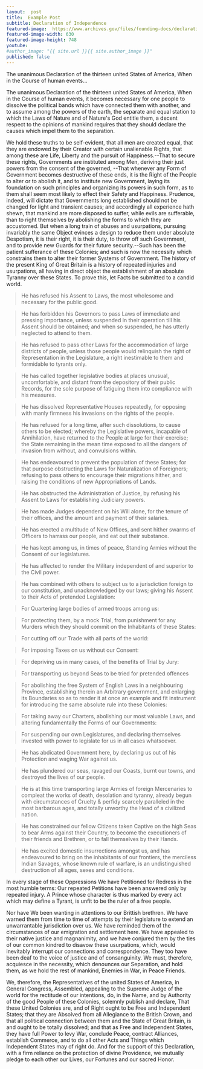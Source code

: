 ```yaml
---
layout:  post
title:  Example Post
subtitle: Declaration of Independence
featured-image:  https://www.archives.gov/files/founding-docs/declaration-of-independence-front-630.jpg
featured-image-width: 630
featured-image-height: 748
youtube:
#author_image: "{{ site.url }}{{ site.author_image }}"
published: false
---
```


<amp-img width="{{page.featured-image-width}}" height="{{page.featured-image-height}}" layout="responsive" src="{{page.featured-image}}"></amp-img>

The unanimous Declaration of the thirteen united States of America, When in the Course of human events...

<!--excerpt-->

The unanimous Declaration of the thirteen united States of America, When in the Course of human events, it becomes necessary for one people to dissolve the political bands which have connected them with another, and to assume among the powers of the earth, the separate and equal station to which the Laws of Nature and of Nature's God entitle them, a decent respect to the opinions of mankind requires that they should declare the causes which impel them to the separation.

We hold these truths to be self-evident, that all men are created equal, that they are endowed by their Creator with certain unalienable Rights, that among these are Life, Liberty and the pursuit of Happiness.--That to secure these rights, Governments are instituted among Men, deriving their just powers from the consent of the governed, --That whenever any Form of Government becomes destructive of these ends, it is the Right of the People to alter or to abolish it, and to institute new Government, laying its foundation on such principles and organizing its powers in such form, as to them shall seem most likely to effect their Safety and Happiness. Prudence, indeed, will dictate that Governments long established should not be changed for light and transient causes; and accordingly all experience hath shewn, that mankind are more disposed to suffer, while evils are sufferable, than to right themselves by abolishing the forms to which they are accustomed. But when a long train of abuses and usurpations, pursuing invariably the same Object evinces a design to reduce them under absolute Despotism, it is their right, it is their duty, to throw off such Government, and to provide new Guards for their future security.--Such has been the patient sufferance of these Colonies; and such is now the necessity which constrains them to alter their former Systems of Government. The history of the present King of Great Britain is a history of repeated injuries and usurpations, all having in direct object the establishment of an absolute Tyranny over these States. To prove this, let Facts be submitted to a candid world.

<amp-img width="630" height="748" layout="responsive" src="{{page.featured-image}}"></amp-img>

> He has refused his Assent to Laws, the most wholesome and necessary for the public good.

> He has forbidden his Governors to pass Laws of immediate and pressing importance, unless suspended in their operation till his Assent should be obtained; and when so suspended, he has utterly neglected to attend to them.

> He has refused to pass other Laws for the accommodation of large districts of people, unless those people would relinquish the right of Representation in the Legislature, a right inestimable to them and formidable to tyrants only.

> He has called together legislative bodies at places unusual, uncomfortable, and distant from the depository of their public Records, for the sole purpose of fatiguing them into compliance with his measures.

> He has dissolved Representative Houses repeatedly, for opposing with manly firmness his invasions on the rights of the people.

> He has refused for a long time, after such dissolutions, to cause others to be elected; whereby the Legislative powers, incapable of Annihilation, have returned to the People at large for their exercise; the State remaining in the mean time exposed to all the dangers of invasion from without, and convulsions within.

> He has endeavoured to prevent the population of these States; for that purpose obstructing the Laws for Naturalization of Foreigners; refusing to pass others to encourage their migrations hither, and raising the conditions of new Appropriations of Lands.

> He has obstructed the Administration of Justice, by refusing his Assent to Laws for establishing Judiciary powers.

> He has made Judges dependent on his Will alone, for the tenure of their offices, and the amount and payment of their salaries.

> He has erected a multitude of New Offices, and sent hither swarms of Officers to harrass our people, and eat out their substance.

> He has kept among us, in times of peace, Standing Armies without the Consent of our legislatures.

> He has affected to render the Military independent of and superior to the Civil power.

> He has combined with others to subject us to a jurisdiction foreign to our constitution, and unacknowledged by our laws; giving his Assent to their Acts of pretended Legislation:

> For Quartering large bodies of armed troops among us:

> For protecting them, by a mock Trial, from punishment for any Murders which they should commit on the Inhabitants of these States:

> For cutting off our Trade with all parts of the world:

> For imposing Taxes on us without our Consent:

> For depriving us in many cases, of the benefits of Trial by Jury:

> For transporting us beyond Seas to be tried for pretended offences

> For abolishing the free System of English Laws in a neighbouring Province, establishing therein an Arbitrary government, and enlarging its Boundaries so as to render it at once an example and fit instrument for introducing the same absolute rule into these Colonies:

> For taking away our Charters, abolishing our most valuable Laws, and altering fundamentally the Forms of our Governments:

> For suspending our own Legislatures, and declaring themselves invested with power to legislate for us in all cases whatsoever.

> He has abdicated Government here, by declaring us out of his Protection and waging War against us.

> He has plundered our seas, ravaged our Coasts, burnt our towns, and destroyed the lives of our people.

> He is at this time transporting large Armies of foreign Mercenaries to compleat the works of death, desolation and tyranny, already begun with circumstances of Cruelty & perfidy scarcely paralleled in the most barbarous ages, and totally unworthy the Head of a civilized nation.

> He has constrained our fellow Citizens taken Captive on the high Seas to bear Arms against their Country, to become the executioners of their friends and Brethren, or to fall themselves by their Hands.

> He has excited domestic insurrections amongst us, and has endeavoured to bring on the inhabitants of our frontiers, the merciless Indian Savages, whose known rule of warfare, is an undistinguished destruction of all ages, sexes and conditions.

In every stage of these Oppressions We have Petitioned for Redress in the most humble terms: Our repeated Petitions have been answered only by repeated injury. A Prince whose character is thus marked by every act which may define a Tyrant, is unfit to be the ruler of a free people.

Nor have We been wanting in attentions to our Brittish brethren. We have warned them from time to time of attempts by their legislature to extend an unwarrantable jurisdiction over us. We have reminded them of the circumstances of our emigration and settlement here. We have appealed to their native justice and magnanimity, and we have conjured them by the ties of our common kindred to disavow these usurpations, which, would inevitably interrupt our connections and correspondence. They too have been deaf to the voice of justice and of consanguinity. We must, therefore, acquiesce in the necessity, which denounces our Separation, and hold them, as we hold the rest of mankind, Enemies in War, in Peace Friends.

We, therefore, the Representatives of the united States of America, in General Congress, Assembled, appealing to the Supreme Judge of the world for the rectitude of our intentions, do, in the Name, and by Authority of the good People of these Colonies, solemnly publish and declare, That these United Colonies are, and of Right ought to be Free and Independent States; that they are Absolved from all Allegiance to the British Crown, and that all political connection between them and the State of Great Britain, is and ought to be totally dissolved; and that as Free and Independent States, they have full Power to levy War, conclude Peace, contract Alliances, establish Commerce, and to do all other Acts and Things which Independent States may of right do. And for the support of this Declaration, with a firm reliance on the protection of divine Providence, we mutually pledge to each other our Lives, our Fortunes and our sacred Honor.
